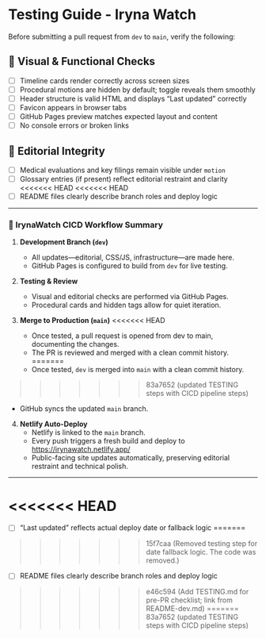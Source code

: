 # Testing Guide - Iryna Watch

Before submitting a pull request from `dev` to `main`, verify the following:

## 🧪 Visual & Functional Checks

- [ ] Timeline cards render correctly across screen sizes
- [ ] Procedural motions are hidden by default; toggle reveals them smoothly
- [ ] Header structure is valid HTML and displays “Last updated” correctly
- [ ] Favicon appears in browser tabs
- [ ] GitHub Pages preview matches expected layout and content
- [ ] No console errors or broken links

## 🧼 Editorial Integrity

- [ ] Medical evaluations and key filings remain visible under `motion`
- [ ] Glossary entries (if present) reflect editorial restraint and clarity
<<<<<<< HEAD
<<<<<<< HEAD
- [ ] README files clearly describe branch roles and deploy logic

---

### 🧼 IrynaWatch CICD Workflow Summary

1. **Development Branch (`dev`)**
   - All updates—editorial, CSS/JS, infrastructure—are made here.
   - GitHub Pages is configured to build from `dev` for live testing.

2. **Testing & Review**
   - Visual and editorial checks are performed via GitHub Pages.
   - Procedural cards and hidden tags allow for quiet iteration.

3. **Merge to Production (`main`)**
<<<<<<< HEAD
   - Once tested, a pull request is opened from dev to main, documenting the changes.
   - The PR is reviewed and merged with a clean commit history.
=======
   - Once tested, `dev` is merged into `main` with a clean commit history.
>>>>>>> 83a7652 (updated TESTING steps with CICD pipeline steps)
   - GitHub syncs the updated `main` branch.

4. **Netlify Auto-Deploy**
   - Netlify is linked to the `main` branch.
   - Every push triggers a fresh build and deploy to https://irynawatch.netlify.app/
   - Public-facing site updates automatically, preserving editorial restraint and technical polish.

---
<<<<<<< HEAD
=======
- [ ] “Last updated” reflects actual deploy date or fallback logic
=======
>>>>>>> 15f7caa (Removed testing step for date fallback logic. The code was removed.)
- [ ] README files clearly describe branch roles and deploy logic
>>>>>>> e46c594 (Add TESTING.md for pre-PR checklist; link from README-dev.md)
=======
>>>>>>> 83a7652 (updated TESTING steps with CICD pipeline steps)
